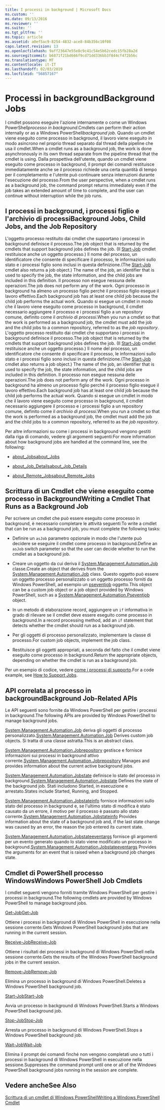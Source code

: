 ```yaml
---
title: I processi in background | Microsoft Docs
ms.custom: ''
ms.date: 09/13/2016
ms.reviewer: ''
ms.suite: ''
ms.tgt_pltfrm: ''
ms.topic: article
ms.assetid: a0ef5ac9-8254-4832-ace8-84b356c10f08
caps.latest.revision: 13
ms.openlocfilehash: 9aff23647e55e8c9c41c54e5b62cedc15fb28a2d
ms.sourcegitcommit: b6871f21bd666f9cd71dd336bb3f844cf472b56c
ms.translationtype: MT
ms.contentlocale: it-IT
ms.lasthandoff: 02/03/2019
ms.locfileid: "56857167"
---
```

# <a name="background-jobs"></a><span data-ttu-id="368ad-102">Processi in background</span><span class="sxs-lookup"><span data-stu-id="368ad-102">Background Jobs</span></span>

<span data-ttu-id="368ad-103">I cmdlet possono eseguire l'azione internamente o come un Windows PowerShell*processo in background*.</span><span class="sxs-lookup"><span data-stu-id="368ad-103">Cmdlets can perform their action internally or as a Windows PowerShell*background job*.</span></span> <span data-ttu-id="368ad-104">Quando un cmdlet viene eseguito come processo in background, il lavoro viene eseguito in modo asincrono nel proprio thread separato dal thread della pipeline che usa il cmdlet.</span><span class="sxs-lookup"><span data-stu-id="368ad-104">When a cmdlet runs as a background job, the work is done asynchronously in its own thread separate from the pipeline thread that the cmdlet is using.</span></span> <span data-ttu-id="368ad-105">Dalla prospettiva dell'utente, quando un cmdlet viene eseguito come processo in background, il prompt dei comandi restituisce immediatamente anche se il processo richiede una certa quantità di tempo per il completamento e l'utente può continuare senza interruzioni durante l'esecuzione del processo.</span><span class="sxs-lookup"><span data-stu-id="368ad-105">From the user perspective, when a cmdlet runs as a background job, the command prompt returns immediately even if the job takes an extended amount of time to complete, and the user can continue without interruption while the job runs.</span></span>

## <a name="background-jobs-child-jobs-and-the-job-repository"></a><span data-ttu-id="368ad-106">I processi in background, i processi figlio e l'archivio di processi</span><span class="sxs-lookup"><span data-stu-id="368ad-106">Background Jobs, Child Jobs, and the Job Repository</span></span>

<span data-ttu-id="368ad-107">L'oggetto processo restituito dai cmdlet che supportano i processi in background definisce il processo.</span><span class="sxs-lookup"><span data-stu-id="368ad-107">The job object that is returned by the cmdlets that support background jobs defines the job.</span></span> <span data-ttu-id="368ad-108">(Il [Start-Job](/powershell/module/Microsoft.PowerShell.Core/Start-Job) cmdlet restituisce anche un oggetto processo.) Il nome del processo, un identificatore che consente di specificare il processo, le informazioni sullo stato e i processi figlio sono inclusi in questa definizione.</span><span class="sxs-lookup"><span data-stu-id="368ad-108">(The [Start-Job](/powershell/module/Microsoft.PowerShell.Core/Start-Job) cmdlet also returns a job object.) The name of the job, an identifier that is used to specify the job, the state information, and the child jobs are included in this definition.</span></span> <span data-ttu-id="368ad-109">Il processo non esegue nessuna delle operazioni.</span><span class="sxs-lookup"><span data-stu-id="368ad-109">The job does not perform any of the work.</span></span> <span data-ttu-id="368ad-110">Ogni processo in background ha almeno un processo figlio perché il processo figlio esegue il lavoro effettivo.</span><span class="sxs-lookup"><span data-stu-id="368ad-110">Each background job has at least one child job because the child job performs the actual work.</span></span> <span data-ttu-id="368ad-111">Quando si esegue un cmdlet in modo che il lavoro viene eseguito come processo in background, il cmdlet necessario aggiungere il processo e i processi figlio a un repository comune, definito come il *archivio di processi*.</span><span class="sxs-lookup"><span data-stu-id="368ad-111">When you run a cmdlet so that the work is performed as a background job, the cmdlet must add the job and the child jobs to a common repository, referred to as the *job repository*.</span></span>
<span data-ttu-id="368ad-112">L'oggetto processo restituito dai cmdlet che supportano i processi in background definisce il processo.</span><span class="sxs-lookup"><span data-stu-id="368ad-112">The job object that is returned by the cmdlets that support background jobs defines the job.</span></span> <span data-ttu-id="368ad-113">(Il [Start-Job](/powershell/module/Microsoft.PowerShell.Core/Start-Job) cmdlet restituisce anche un oggetto processo.) Il nome del processo, un identificatore che consente di specificare il processo, le informazioni sullo stato e i processi figlio sono inclusi in questa definizione.</span><span class="sxs-lookup"><span data-stu-id="368ad-113">(The [Start-Job](/powershell/module/Microsoft.PowerShell.Core/Start-Job) cmdlet also returns a job object.) The name of the job, an identifier that is used to specify the job, the state information, and the child jobs are included in this definition.</span></span> <span data-ttu-id="368ad-114">Il processo non esegue nessuna delle operazioni.</span><span class="sxs-lookup"><span data-stu-id="368ad-114">The job does not perform any of the work.</span></span> <span data-ttu-id="368ad-115">Ogni processo in background ha almeno un processo figlio perché il processo figlio esegue il lavoro effettivo.</span><span class="sxs-lookup"><span data-stu-id="368ad-115">Each background job has at least one child job because the child job performs the actual work.</span></span> <span data-ttu-id="368ad-116">Quando si esegue un cmdlet in modo che il lavoro viene eseguito come processo in background, il cmdlet necessario aggiungere il processo e i processi figlio a un repository comune, definito come il *archivio di processi*.</span><span class="sxs-lookup"><span data-stu-id="368ad-116">When you run a cmdlet so that the work is performed as a background job, the cmdlet must add the job and the child jobs to a common repository, referred to as the *job repository*.</span></span>

<span data-ttu-id="368ad-117">Per altre informazioni su come i processi in background vengono gestiti dalla riga di comando, vedere gli argomenti seguenti:</span><span class="sxs-lookup"><span data-stu-id="368ad-117">For more information about how background jobs are handled at the command line, see the following:</span></span>

- [<span data-ttu-id="368ad-118">about_Jobs</span><span class="sxs-lookup"><span data-stu-id="368ad-118">about_Jobs</span></span>](/powershell/module/microsoft.powershell.core/about/about_jobs)

- [<span data-ttu-id="368ad-119">about_Job_Details</span><span class="sxs-lookup"><span data-stu-id="368ad-119">about_Job_Details</span></span>](/powershell/module/microsoft.powershell.core/about/about_job_details)

- [<span data-ttu-id="368ad-120">about_Remote_Jobs</span><span class="sxs-lookup"><span data-stu-id="368ad-120">about_Remote_Jobs</span></span>](/powershell/module/microsoft.powershell.core/about/about_remote_jobs)

## <a name="writing-a-cmdlet-that-runs-as-a-background-job"></a><span data-ttu-id="368ad-121">Scrittura di un Cmdlet che viene eseguito come processo in Background</span><span class="sxs-lookup"><span data-stu-id="368ad-121">Writing a Cmdlet That Runs as a Background Job</span></span>

<span data-ttu-id="368ad-122">Per scrivere un cmdlet che può essere eseguito come processo in background, è necessario completare le attività seguenti:</span><span class="sxs-lookup"><span data-stu-id="368ad-122">To write a cmdlet that can be run as a background job, you must complete the following tasks:</span></span>

- <span data-ttu-id="368ad-123">Definire un `asJob` parametro opzionale in modo che l'utente può decidere se eseguire il cmdlet come processo in background.</span><span class="sxs-lookup"><span data-stu-id="368ad-123">Define an `asJob` switch parameter so that the user can decide whether to run the cmdlet as a background job.</span></span>

- <span data-ttu-id="368ad-124">Creare un oggetto da cui deriva il [System.Management.Automation.Job](/dotnet/api/System.Management.Automation.Job) classe.</span><span class="sxs-lookup"><span data-stu-id="368ad-124">Create an object that derives from the [System.Management.Automation.Job](/dotnet/api/System.Management.Automation.Job) class.</span></span> <span data-ttu-id="368ad-125">Questo oggetto può essere un oggetto processo personalizzato o un oggetto processo forniti da Windows PowerShell, ad esempio un [pseventjob](/dotnet/api/System.Management.Automation.PSEventJob) oggetto.</span><span class="sxs-lookup"><span data-stu-id="368ad-125">This object can be a custom job object or a job object provided by Windows PowerShell, such as a [System.Management.Automation.Pseventjob](/dotnet/api/System.Management.Automation.PSEventJob) object.</span></span>

- <span data-ttu-id="368ad-126">In un metodo di elaborazione record, aggiungere un `if` informativa in grado di rilevare se il cmdlet deve essere eseguito come processo in background.</span><span class="sxs-lookup"><span data-stu-id="368ad-126">In a record processing method, add an `if` statement that detects whether the cmdlet should run as a background job.</span></span>

- <span data-ttu-id="368ad-127">Per gli oggetti di processo personalizzato, implementare la classe di processo.</span><span class="sxs-lookup"><span data-stu-id="368ad-127">For custom job objects, implement the job class.</span></span>

- <span data-ttu-id="368ad-128">Restituisce gli oggetti appropriati, a seconda del fatto che il cmdlet viene eseguito come processo in background.</span><span class="sxs-lookup"><span data-stu-id="368ad-128">Return the appropriate objects, depending on whether the cmdlet is run as a background job.</span></span>

<span data-ttu-id="368ad-129">Per un esempio di codice, vedere [come i processi di supporto](./how-to-support-jobs.md).</span><span class="sxs-lookup"><span data-stu-id="368ad-129">For a code example, see [How to Support Jobs](./how-to-support-jobs.md).</span></span>

## <a name="background-job-related-apis"></a><span data-ttu-id="368ad-130">API correlata al processo in background</span><span class="sxs-lookup"><span data-stu-id="368ad-130">Background Job-Related APIs</span></span>

<span data-ttu-id="368ad-131">Le API seguenti sono fornite da Windows PowerShell per gestire i processi in background.</span><span class="sxs-lookup"><span data-stu-id="368ad-131">The following APIs are provided by Windows PowerShell to manage background jobs.</span></span>

<span data-ttu-id="368ad-132">[System.Management.Automation.Job](/dotnet/api/System.Management.Automation.Job) deriva gli oggetti di processo personalizzato.</span><span class="sxs-lookup"><span data-stu-id="368ad-132">[System.Management.Automation.Job](/dotnet/api/System.Management.Automation.Job) Derives custom job objects.</span></span> <span data-ttu-id="368ad-133">Si tratta di una classe astratta.</span><span class="sxs-lookup"><span data-stu-id="368ad-133">This is an abstract class.</span></span>

<span data-ttu-id="368ad-134">[System.Management.Automation.Jobrepository](/dotnet/api/System.Management.Automation.JobRepository) gestisce e fornisce informazioni sui processi in background attivo corrente.</span><span class="sxs-lookup"><span data-stu-id="368ad-134">[System.Management.Automation.Jobrepository](/dotnet/api/System.Management.Automation.JobRepository) Manages and provides information about the current active background jobs.</span></span>

<span data-ttu-id="368ad-135">[System.Management.Automation.Jobstate](/dotnet/api/System.Management.Automation.JobState) definisce lo stato del processo in background.</span><span class="sxs-lookup"><span data-stu-id="368ad-135">[System.Management.Automation.Jobstate](/dotnet/api/System.Management.Automation.JobState) Defines the state of the background job.</span></span> <span data-ttu-id="368ad-136">Stati includono Started, in esecuzione e arrestato.</span><span class="sxs-lookup"><span data-stu-id="368ad-136">States include Started, Running, and Stopped.</span></span>

<span data-ttu-id="368ad-137">[System.Management.Automation.Jobstateinfo](/dotnet/api/System.Management.Automation.JobStateInfo) fornisce informazioni sullo stato del processo in background e, se l'ultimo stato di modifica è stato causato da un errore, il motivo per il processo è passato allo stato corrente.</span><span class="sxs-lookup"><span data-stu-id="368ad-137">[System.Management.Automation.Jobstateinfo](/dotnet/api/System.Management.Automation.JobStateInfo) Provides information about the state of a background job and, if the last state change was caused by an error, the reason the job entered its current state.</span></span>

<span data-ttu-id="368ad-138">[System.Management.Automation.Jobstateeventargs](/dotnet/api/System.Management.Automation.JobStateEventArgs) fornisce gli argomenti per un evento generato quando lo stato viene modificato un processo in background.</span><span class="sxs-lookup"><span data-stu-id="368ad-138">[System.Management.Automation.Jobstateeventargs](/dotnet/api/System.Management.Automation.JobStateEventArgs) Provides the arguments for an event that is raised when a background job changes state.</span></span>

## <a name="windows-powershell-job-cmdlets"></a><span data-ttu-id="368ad-139">Cmdlet di PowerShell processo Windows</span><span class="sxs-lookup"><span data-stu-id="368ad-139">Windows PowerShell Job Cmdlets</span></span>

<span data-ttu-id="368ad-140">I cmdlet seguenti vengono forniti tramite Windows PowerShell per gestire i processi in background.</span><span class="sxs-lookup"><span data-stu-id="368ad-140">The following cmdlets are provided by Windows PowerShell to manage background jobs.</span></span>

[<span data-ttu-id="368ad-141">Get-Job</span><span class="sxs-lookup"><span data-stu-id="368ad-141">Get-Job</span></span>](/powershell/module/Microsoft.PowerShell.Core/Get-Job)

<span data-ttu-id="368ad-142">Ottiene i processi in background di Windows PowerShell in esecuzione nella sessione corrente.</span><span class="sxs-lookup"><span data-stu-id="368ad-142">Gets Windows PowerShell background jobs that are running in the current session.</span></span>

[<span data-ttu-id="368ad-143">Receive-Job</span><span class="sxs-lookup"><span data-stu-id="368ad-143">Receive-Job</span></span>](/powershell/module/Microsoft.PowerShell.Core/Receive-Job)

<span data-ttu-id="368ad-144">Ottiene i risultati dei processi in background di Windows PowerShell nella sessione corrente.</span><span class="sxs-lookup"><span data-stu-id="368ad-144">Gets the results of the Windows PowerShell background jobs in the current session.</span></span>

[<span data-ttu-id="368ad-145">Remove-Job</span><span class="sxs-lookup"><span data-stu-id="368ad-145">Remove-Job</span></span>](/powershell/module/Microsoft.PowerShell.Core/Remove-Job)

<span data-ttu-id="368ad-146">Elimina un processo in background di Windows PowerShell.</span><span class="sxs-lookup"><span data-stu-id="368ad-146">Deletes a Windows PowerShell background job.</span></span>

[<span data-ttu-id="368ad-147">Start-Job</span><span class="sxs-lookup"><span data-stu-id="368ad-147">Start-Job</span></span>](/powershell/module/Microsoft.PowerShell.Core/Start-Job)

<span data-ttu-id="368ad-148">Avvia un processo in background di Windows PowerShell.</span><span class="sxs-lookup"><span data-stu-id="368ad-148">Starts a Windows PowerShell background job.</span></span>

[<span data-ttu-id="368ad-149">Stop-Job</span><span class="sxs-lookup"><span data-stu-id="368ad-149">Stop-Job</span></span>](/powershell/module/Microsoft.PowerShell.Core/Stop-Job)

<span data-ttu-id="368ad-150">Arresta un processo in background di Windows PowerShell.</span><span class="sxs-lookup"><span data-stu-id="368ad-150">Stops a Windows PowerShell background job.</span></span>

[<span data-ttu-id="368ad-151">Wait-Job</span><span class="sxs-lookup"><span data-stu-id="368ad-151">Wait-Job</span></span>](/powershell/module/Microsoft.PowerShell.Core/Wait-Job)

<span data-ttu-id="368ad-152">Elimina il prompt dei comandi finché non vengono completati uno o tutti i processi in background di Windows PowerShell in esecuzione nella sessione.</span><span class="sxs-lookup"><span data-stu-id="368ad-152">Suppresses the command prompt until one or all of the Windows PowerShell background jobs running in the session are complete.</span></span>

## <a name="see-also"></a><span data-ttu-id="368ad-153">Vedere anche</span><span class="sxs-lookup"><span data-stu-id="368ad-153">See Also</span></span>

[<span data-ttu-id="368ad-154">Scrittura di un cmdlet di Windows PowerShell</span><span class="sxs-lookup"><span data-stu-id="368ad-154">Writing a Windows PowerShell Cmdlet</span></span>](./writing-a-windows-powershell-cmdlet.md)
